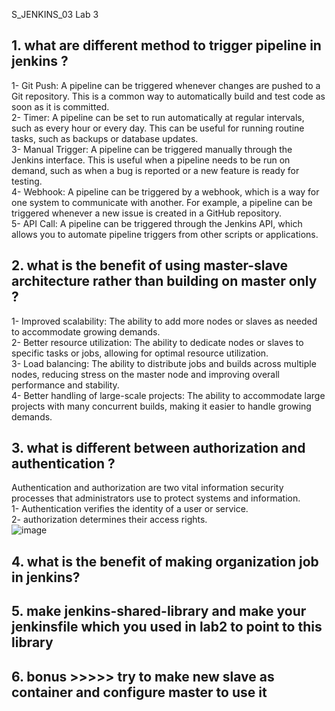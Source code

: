 S_JENKINS_03 Lab 3

## 1. what are different method to trigger pipeline in jenkins ? 
  1- Git Push: A pipeline can be triggered whenever changes are pushed to a Git repository. This is a common way to automatically build and test code as soon as it is committed.   <br>
  2- Timer: A pipeline can be set to run automatically at regular intervals, such as every hour or every day. This can be useful for running routine tasks, such as backups or database updates.   
  3- Manual Trigger: A pipeline can be triggered manually through the Jenkins interface. This is useful when a pipeline needs to be run on demand, such as when a bug is reported or a new feature is ready for testing.   
  4- Webhook: A pipeline can be triggered by a webhook, which is a way for one system to communicate with another. For example, a pipeline can be triggered whenever a new issue is created in a GitHub repository.   
  5- API Call: A pipeline can be triggered through the Jenkins API, which allows you to automate pipeline triggers from other scripts or applications.
## 2. what is the benefit of using master-slave architecture rather than building on master only ?
  1- Improved scalability: The ability to add more nodes or slaves as needed to accommodate growing demands. <br>
  2- Better resource utilization: The ability to dedicate nodes or slaves to specific tasks or jobs, allowing for optimal resource utilization. <br>
  3- Load balancing: The ability to distribute jobs and builds across multiple nodes, reducing stress on the master node and improving overall performance and stability. <br>
  4- Better handling of large-scale projects: The ability to accommodate large projects with many concurrent builds, making it easier to handle growing demands. <br>

## 3. what is different between authorization and authentication ? 
  Authentication and authorization are two vital information security processes that administrators use to protect systems and information.  <br>
  1- Authentication verifies the identity of a user or service. <br>
  2- authorization determines their access rights. <br>
   ![image](https://user-images.githubusercontent.com/28235504/218261406-40aa346b-540f-4cc5-bde8-ab32cc5f3a5b.png)

## 4. what is the benefit of making organization job in jenkins?
 
## 5. make jenkins-shared-library and make your jenkinsfile which you used in lab2 to point to this library 

## 6. bonus >>>>> try to make new slave as container and configure master to use it 
